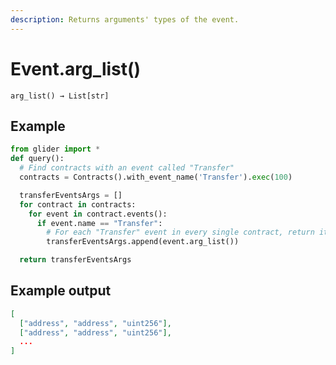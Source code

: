 ```yaml
---
description: Returns arguments' types of the event.
---
```


# Event.arg\_list()

`arg_list() → List[str]`

## Example

```python
from glider import *
def query():
  # Find contracts with an event called "Transfer"
  contracts = Contracts().with_event_name('Transfer').exec(100)

  transferEventsArgs = []
  for contract in contracts:
    for event in contract.events():
      if event.name == "Transfer":
        # For each "Transfer" event in every single contract, return its arguments
        transferEventsArgs.append(event.arg_list())

  return transferEventsArgs
```

## Example output

```json
[
  ["address", "address", "uint256"],
  ["address", "address", "uint256"],
  ...
]
```
